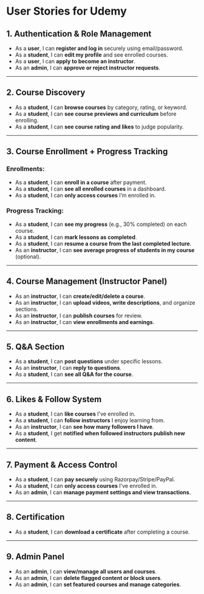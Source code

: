 # User Stories for Udemy

## 1. Authentication & Role Management
- As a **user**, I can **register and log in** securely using email/password.
- As a **student**, I can **edit my profile** and see enrolled courses.
- As a **user**, I can **apply to become an instructor**.
- As an **admin**, I can **approve or reject instructor requests**.

---

## 2. Course Discovery
- As a **student**, I can **browse courses** by category, rating, or keyword.
- As a **student**, I can **see course previews and curriculum** before enrolling.
- As a **student**, I can **see course rating and likes** to judge popularity.

---

## 3. Course Enrollment + Progress Tracking
### Enrollments:
- As a **student**, I can **enroll in a course** after payment.
- As a **student**, I can **see all enrolled courses** in a dashboard.
- As a **student**, I can **only access courses** I’m enrolled in.

### Progress Tracking:
- As a **student**, I can **see my progress** (e.g., 30% completed) on each course.
- As a **student**, I can **mark lessons as completed**.
- As a **student**, I can **resume a course from the last completed lecture**.
- As an **instructor**, I can **see average progress of students in my course** (optional).

---

## 4. Course Management (Instructor Panel)
- As an **instructor**, I can **create/edit/delete a course**.
- As an **instructor**, I can **upload videos, write descriptions**, and organize sections.
- As an **instructor**, I can **publish courses** for review.
- As an **instructor**, I can **view enrollments and earnings**.

---

## 5. Q&A Section
- As a **student**, I can **post questions** under specific lessons.
- As an **instructor**, I can **reply to questions**.
- As a **student**, I can **see all Q&A for the course**.

---

## 6. Likes & Follow System
- As a **student**, I can **like courses** I've enrolled in.
- As a **student**, I can **follow instructors** I enjoy learning from.
- As an **instructor**, I can **see how many followers I have**.
- As a **student**, I get **notified when followed instructors publish new content**.

---

## 7. Payment & Access Control
- As a **student**, I can **pay securely** using Razorpay/Stripe/PayPal.
- As a **student**, I can **only access courses** I’ve enrolled in.
- As an **admin**, I can **manage payment settings and view transactions**.

---

## 8. Certification
- As a **student**, I can **download a certificate** after completing a course.

---

## 9. Admin Panel
- As an **admin**, I can **view/manage all users and courses**.
- As an **admin**, I can **delete flagged content or block users**.
- As an **admin**, I can **set featured courses and manage categories**.
